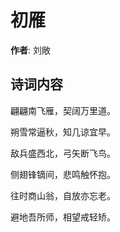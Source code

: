 # 初雁

**作者**: 刘敞

## 诗词内容

翩翩南飞雁，契阔万里道。

朔雪常逼秋，知几谅宜早。

敌兵盛西北，弓矢断飞鸟。

侧翅锋镝间，悲鸣触怀抱。

往时商山翁，自放亦忘老。

避地吾所师，相望戒轻矫。

